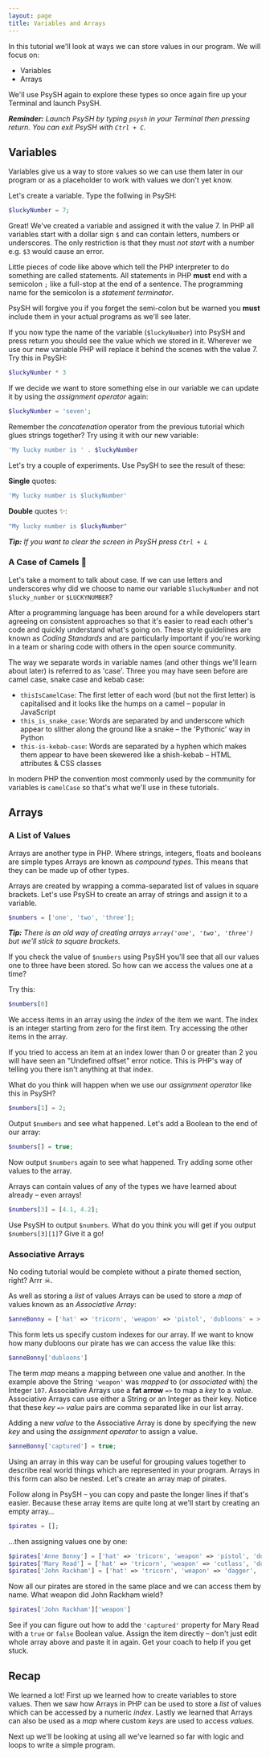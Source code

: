 ```yaml
---
layout: page
title: Variables and Arrays
---
```


In this tutorial we'll look at ways we can store values in our program. We will focus on:

- Variables
- Arrays

We'll use PsySH again to explore these types so once again fire up your
Terminal and launch PsySH.

_**Reminder:** Launch PsySH by typing `psysh` in your Terminal then pressing return. You can exit PsySH with `Ctrl + C`._

## Variables

Variables give us a way to store values so we can use them later in our program
or as a placeholder to work with values we don't yet know.

Let's create a variable. Type the follwing in PsySH:

```php
$luckyNumber = 7;
```

Great! We've created a variable and assigned it with the value 7. In PHP all variables
start with a dollar sign `$` and can contain letters, numbers or underscores.
The only restriction is that they must _not start_ with a number e.g. `$3` would
cause an error.

Little pieces of code like above which tell the PHP interpreter to do something are
called statements. All statements in PHP **must** end with a semicolon `;` like a full-stop
at the end of a sentence. The programming name for the semicolon is a _statement terminator_.

PsySH will forgive you if you forget the semi-colon but be warned you **must**
include them in your actual programs as we'll see later.

If you now type the name of the variable (`$luckyNumber`) into PsySH and press return you should see
the value which we stored in it. Wherever we use our new variable PHP will replace it
behind the scenes with the value 7. Try this in PsySH:

```php
$luckyNumber * 3
```

If we decide we want to store something else in our variable we can update it by
using the _assignment operator_ again:

```php
$luckyNumber = 'seven';
```

Remember the _concatenation_ operator from the previous tutorial which glues strings together?
Try using it with our new variable:

```php
'My lucky number is ' . $luckyNumber
```

Let's try a couple of experiments. Use PsySH to see the result of these:

**Single** quotes:

```php
'My lucky number is $luckyNumber'
```

**Double** quotes ✨:

```php
"My lucky number is $luckyNumber"
```

_**Tip:** If you want to clear the screen in PsySH press `Ctrl + L`_

### A Case of Camels 🐫

Let's take a moment to talk about case. If we can use letters and underscores why did we choose
to name our variable `$luckyNumber` and not `$lucky_number` or `$LUCKYNUMBER`?

After a programming language has been around for a while developers start agreeing on consistent approaches
so that it's easier to read each other's code and quickly understand what's going on. These style guidelines
are known as _Coding Standards_ and are particularly important if you're working in a team or sharing
code with others in the open source community.

The way we separate words in variable names (and other things we'll learn about later) is referred
to as 'case'. Three you may have seen before are camel case, snake case and kebab case:

- `thisIsCamelCase`: The first letter of each word (but not the first letter) is capitalised and it looks like the humps on a camel &ndash; popular in JavaScript
- `this_is_snake_case`: Words are separated by and underscore which appear to slither along the ground like a snake &ndash; the 'Pythonic' way in Python
- `this-is-kebab-case`: Words are separated by a hyphen which makes them appear to have been skewered like a shish-kebab &ndash; HTML attributes & CSS classes

In modern PHP the convention most commonly used by the community for variables is `camelCase` so that's what we'll
use in these tutorials.

## Arrays

### A List of Values

Arrays are another type in PHP. Where strings, integers, floats and booleans
are simple types Arrays are known as _compound types_. This means that they
can be made up of other types.

Arrays are created by wrapping a comma-separated list of values in square
brackets. Let's use PsySH to create an array of strings and assign it to
a variable.

```php
$numbers = ['one', 'two', 'three'];
```

_**Tip:** There is an old way of creating arrays `array('one', 'two', 'three')` but we'll stick to square brackets._

If you check the value of `$numbers` using PsySH you'll see that all our values one to three
have been stored. So how can we access the values one at a time?

Try this:

```php
$numbers[0]
```

We access items in an array using the _index_ of the item we
want. The index is an integer starting from zero for the first item.
Try accessing the other items in the array.

If you tried to access an item at an index lower than 0 or greater than
2 you will have seen an "Undefined offset" error notice. This is PHP's
way of telling you there isn't anything at that index.

What do you think will happen when we use our _assignment operator_ like this in PsySH?

```php
$numbers[1] = 2;
```

Output `$numbers` and see what happened. Let's add a Boolean to the end of our array:

```php
$numbers[] = true;
```

Now output `$numbers` again to see what happened. Try adding some other
values to the array.

Arrays can contain values of any of the types we have learned about already
&ndash; even arrays!

```php
$numbers[3] = [4.1, 4.2];
```

Use PsySH to output `$numbers`. What do you think you will get if you output `$numbers[3][1]`? Give it a go!

### Associative Arrays

No coding tutorial would be complete without a pirate themed section, right?
Arrr ☠.

As well as storing a _list_ of values Arrays can be used to store a _map_ of
values known as an _Associative Array_:

```php
$anneBonny = ['hat' => 'tricorn', 'weapon' => 'pistol', 'dubloons' = > 107];
```

This form lets us specify custom indexes for our array. If we want to know
how many dubloons our pirate has we can access the value like this:

```php
$anneBonny['dubloons']
```

The term _map_ means a mapping between one value and another. In the example
above the String `'weapon'` was _mapped_ to (or _associated_ with) the Integer `107`.
Associative Arrays use a **fat arrow** `=>` to map a _key_ to a _value_. Associative
Arrays can use either a String or an Integer as their key. Notice that these _key_ `=>` _value_
pairs are comma separated like in our list array.

Adding a new _value_ to the Associative Array is done by specifying the new _key_
and using the _assignment operator_ to assign a value.

```php
$anneBonny['captured'] = true;
```

Using an array in this way can be useful for grouping values together to
describe real world things which are represented in your program. Arrays
in this form can also be nested. Let's create an array map of pirates.

Follow along in PsySH &ndash; you can copy and paste the longer lines
if that's easier. Because these array items are quite long at we'll start
by creating an empty array&hellip;

```php
$pirates = [];
```

&hellip;then assigning values one by one:

```php
$pirates['Anne Bonny'] = ['hat' => 'tricorn', 'weapon' => 'pistol', 'dubloons' => 107, 'captured' => true];
$pirates['Mary Read'] = ['hat' => 'tricorn', 'weapon' => 'cutlass', 'dubloons' => 83];
$pirates['John Rackham'] = ['hat' => 'tricorn', 'weapon' => 'dagger', 'dubloons' => 11, 'captured' => true];
```

Now all our pirates are stored in the same place and we can access them by name.
What weapon did John Rackham wield?

```php
$pirates['John Rackham']['weapon']
```

See if you can figure out how to add the `'captured'` property for Mary Read
with a `true` or `false` Boolean value. Assign the item directly &ndash; don't just edit whole array above and paste it in again. Get your coach to help if you get stuck.

## Recap

We learned a lot! First up we learned how to create variables to store
values. Then we saw how Arrays in PHP can be used to store a _list_ of
values which can be accessed by a numeric _index_. Lastly we learned
that Arrays can also be used as a _map_ where custom _keys_ are used
to access _values_.

Next up we'll be looking at using all we've learned so far with
logic and loops to write a simple program.

